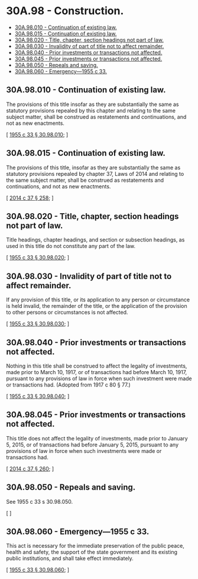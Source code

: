 # 30A.98 - Construction.
* [30A.98.010 - Continuation of existing law.](#30a98010---continuation-of-existing-law)
* [30A.98.015 - Continuation of existing law.](#30a98015---continuation-of-existing-law)
* [30A.98.020 - Title, chapter, section headings not part of law.](#30a98020---title-chapter-section-headings-not-part-of-law)
* [30A.98.030 - Invalidity of part of title not to affect remainder.](#30a98030---invalidity-of-part-of-title-not-to-affect-remainder)
* [30A.98.040 - Prior investments or transactions not affected.](#30a98040---prior-investments-or-transactions-not-affected)
* [30A.98.045 - Prior investments or transactions not affected.](#30a98045---prior-investments-or-transactions-not-affected)
* [30A.98.050 - Repeals and saving.](#30a98050---repeals-and-saving)
* [30A.98.060 - Emergency—1955 c 33.](#30a98060---emergency1955-c-33)
## 30A.98.010 - Continuation of existing law.
The provisions of this title insofar as they are substantially the same as statutory provisions repealed by this chapter and relating to the same subject matter, shall be construed as restatements and continuations, and not as new enactments.

\[ [1955 c 33 § 30.98.010](https://leg.wa.gov/CodeReviser/documents/sessionlaw/1955c33.pdf?cite=1955%20c%2033%20§%2030.98.010); \]

## 30A.98.015 - Continuation of existing law.
The provisions of this title, insofar as they are substantially the same as statutory provisions repealed by chapter 37, Laws of 2014 and relating to the same subject matter, shall be construed as restatements and continuations, and not as new enactments.

\[ [2014 c 37 § 258](https://lawfilesext.leg.wa.gov/biennium/2013-14/Pdf/Bills/Session%20Laws/Senate/6135.SL.pdf?cite=2014%20c%2037%20§%20258); \]

## 30A.98.020 - Title, chapter, section headings not part of law.
Title headings, chapter headings, and section or subsection headings, as used in this title do not constitute any part of the law.

\[ [1955 c 33 § 30.98.020](https://leg.wa.gov/CodeReviser/documents/sessionlaw/1955c33.pdf?cite=1955%20c%2033%20§%2030.98.020); \]

## 30A.98.030 - Invalidity of part of title not to affect remainder.
If any provision of this title, or its application to any person or circumstance is held invalid, the remainder of the title, or the application of the provision to other persons or circumstances is not affected.

\[ [1955 c 33 § 30.98.030](https://leg.wa.gov/CodeReviser/documents/sessionlaw/1955c33.pdf?cite=1955%20c%2033%20§%2030.98.030); \]

## 30A.98.040 - Prior investments or transactions not affected.
Nothing in this title shall be construed to affect the legality of investments, made prior to March 10, 1917, or of transactions had before March 10, 1917, pursuant to any provisions of law in force when such investment were made or transactions had. (Adopted from 1917 c 80 § 77.)

\[ [1955 c 33 § 30.98.040](https://leg.wa.gov/CodeReviser/documents/sessionlaw/1955c33.pdf?cite=1955%20c%2033%20§%2030.98.040); \]

## 30A.98.045 - Prior investments or transactions not affected.
This title does not affect the legality of investments, made prior to January 5, 2015, or of transactions had before January 5, 2015, pursuant to any provisions of law in force when such investments were made or transactions had.

\[ [2014 c 37 § 260](https://lawfilesext.leg.wa.gov/biennium/2013-14/Pdf/Bills/Session%20Laws/Senate/6135.SL.pdf?cite=2014%20c%2037%20§%20260); \]

## 30A.98.050 - Repeals and saving.
See 1955 c 33 s 30.98.050.

\[ \]

## 30A.98.060 - Emergency—1955 c 33.
This act is necessary for the immediate preservation of the public peace, health and safety, the support of the state government and its existing public institutions, and shall take effect immediately.

\[ [1955 c 33 § 30.98.060](https://leg.wa.gov/CodeReviser/documents/sessionlaw/1955c33.pdf?cite=1955%20c%2033%20§%2030.98.060); \]

